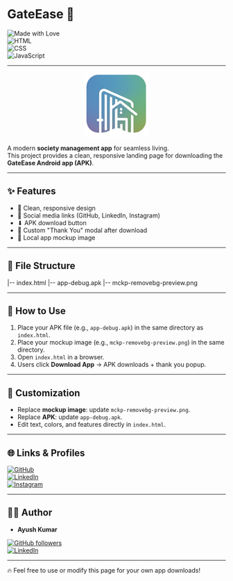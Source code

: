 # GateEase 📱

![Made with Love](https://img.shields.io/badge/Made%20with-❤️-red?style=for-the-badge)  
![HTML](https://img.shields.io/badge/Code-HTML-orange?style=for-the-badge&logo=html5)  
![CSS](https://img.shields.io/badge/Style-CSS-blue?style=for-the-badge&logo=css3)  
![JavaScript](https://img.shields.io/badge/Power-JavaScript-yellow?style=for-the-badge&logo=javascript)  

---

<p align="center">
  <img src="https://github.com/9A-Ayush/download-page-/blob/main/WhatsApp%20Image%202025-08-24%20at%2017.13.04_42303505.jpg" alt="GateEase Icon" width="150" />
</p>

A modern **society management app** for seamless living.  
This project provides a clean, responsive landing page for downloading the **GateEase Android app (APK)**.  

---

## ✨ Features
- 📱 Clean, responsive design  
- 🔗 Social media links (GitHub, LinkedIn, Instagram)  
- ⬇ APK download button  
- 🙏 Custom "Thank You" modal after download  
- 🎨 Local app mockup image  

---

## 📂 File Structure
|-- index.html
|-- app-debug.apk
|-- mckp-removebg-preview.png

---

## 🚀 How to Use
1. Place your APK file (e.g., `app-debug.apk`) in the same directory as `index.html`.  
2. Place your mockup image (e.g., `mckp-removebg-preview.png`) in the same directory.  
3. Open `index.html` in a browser.  
4. Users click **Download App** → APK downloads + thank you popup.  

---

## 🔧 Customization
- Replace **mockup image**: update `mckp-removebg-preview.png`.  
- Replace **APK**: update `app-debug.apk`.  
- Edit text, colors, and features directly in `index.html`.  

---

## 🌐 Links & Profiles  

[![GitHub](https://img.shields.io/badge/GitHub-9A--Ayush-black?logo=github&style=for-the-badge)](https://github.com/9A-Ayush)  
[![LinkedIn](https://img.shields.io/badge/LinkedIn-Ayush%20Kumar-blue?logo=linkedin&style=for-the-badge)](http://www.linkedin.com/in/ayush-kumar-849a1324b)  
[![Instagram](https://img.shields.io/badge/Instagram-%40ayush__ix__xi-pink?logo=instagram&style=for-the-badge)](https://www.instagram.com/ayush_ix_xi)  

---

## 👨‍💻 Author
- **Ayush Kumar**  

[![GitHub followers](https://img.shields.io/github/followers/9A-Ayush?style=social)](https://github.com/9A-Ayush)  
[![LinkedIn](https://img.shields.io/badge/LinkedIn-Follow-blue?logo=linkedin)](http://www.linkedin.com/in/ayush-kumar-849a1324b)  

---

🔥 Feel free to use or modify this page for your own app downloads!


